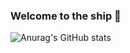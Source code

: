 ### Welcome to the ship 👋

![Anurag's GitHub stats](https://github-readme-stats.vercel.app/api?username=s4dhul4bs&show_icons=true&theme=dark)

<!--
**s4dhul4bs/s4dhul4bs** is a ✨ _special_ ✨ repository because its `README.md` (this file) appears on your GitHub profile.

Here are some ideas to get you started:

- 🔭 I’m currently working on ...
- 🌱 I’m currently learning ...
- 👯 I’m looking to collaborate on ...
- 🤔 I’m looking for help with ...
- 💬 Ask me about ...
- 📫 How to reach me: ...
- 😄 Pronouns: ...
- ⚡ Fun fact: ...
-->
